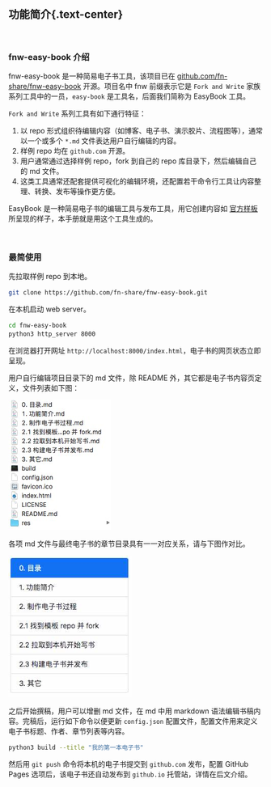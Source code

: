 功能简介{.text-center}
---------------------

&nbsp;

### fnw-easy-book 介绍

fnw-easy-book 是一种简易电子书工具，该项目已在 [github.com/fn-share/fnw-easy-book](https://github.com/fn-share/fnw-easy-book) 开源。项目名中 fnw 前缀表示它是 `Fork and Write` 家族系列工具中的一员，`easy-book` 是工具名，后面我们简称为 EasyBook 工具。

`Fork and Write` 系列工具有如下通行特征：

1. 以 repo 形式组织待编辑内容（如博客、电子书、演示胶片、流程图等），通常以一个或多个 `*.md` 文件表达用户自行编辑的内容。
2. 样例 repo 均在 `github.com` 开源。
3. 用户通常通过选择样例 repo，fork 到自己的 repo 库目录下，然后编辑自己的 md 文件。
4. 这类工具通常还配套提供可视化的编辑环境，还配置若干命令行工具让内容整理、转换、发布等操作更方便。

EasyBook 是一种简易电子书的编辑工具与发布工具，用它创建内容如 [官方样板](https://fn-share.github.io/fnw-easy-book/index.html) 所呈现的样子，本手册就是用这个工具生成的。

&nbsp;

### 最简使用

先拉取样例 repo 到本地。

``` bash
git clone https://github.com/fn-share/fnw-easy-book.git
```

在本机启动 web server。

``` bash
cd fnw-easy-book
python3 http_server 8000
```

在浏览器打开网址 `http://localhost:8000/index.html`，电子书的网页状态立即呈现。

用户自行编辑项目目录下的 md 文件，除 README 外，其它都是电子书内容页定义，文件列表如下图：

![文件列表](res/repo_dir.jpg)

各项 md 文件与最终电子书的章节目录具有一一对应关系，请与下图作对比。

![章节目录](res/summary.jpg)

之后开始撰稿，用户可以增删 md 文件，在 md 中用 markdown 语法编辑书稿内容。完稿后，运行如下命令以便更新 `config.json` 配置文件，配置文件用来定义电子书标题、作者、章节列表等内容。

``` bash
python3 build --title "我的第一本电子书"
```

然后用 `git push` 命令将本机的电子书提交到 `github.com` 发布，配置 GitHub Pages 选项后，该电子书还自动发布到 `github.io` 托管站，详情在后文介绍。
